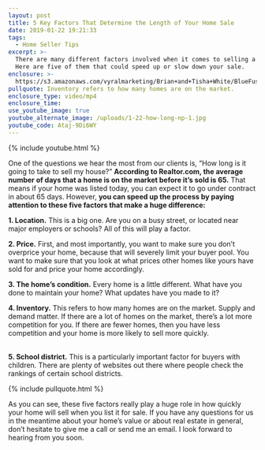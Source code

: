 ```yaml
---
layout: post
title: 5 Key Factors That Determine the Length of Your Home Sale
date: 2019-01-22 19:21:33
tags:
  - Home Seller Tips
excerpt: >-
  There are many different factors involved when it comes to selling a home.
  Here are five of them that could speed up or slow down your sale.
enclosure: >-
  https://s3.amazonaws.com/vyralmarketing/Brian+and+Tisha+White/BlueFuse-+How+Long+Will+it+Take+to+Sell+Your+Home_.mp4
pullquote: Inventory refers to how many homes are on the market.
enclosure_type: video/mp4
enclosure_time:
use_youtube_image: true
youtube_alternate_image: /uploads/1-22-how-long-np-1.jpg
youtube_code: Ataj-9Di6WY
---
```


{% include youtube.html %}

One of the questions we hear the most from our clients is, “How long is it going to take to sell my house?” **According to Realtor.com, the average number of days that a home is on the market before it’s sold is 65.** That means if your home was listed today, you can expect it to go under contract in about 65 days. However, **you can speed up the process by paying attention to these five factors that make a huge difference:**

**1. Location.** This is a big one. Are you on a busy street, or located near major employers or schools? All of this will play a factor.

**2. Price.** First, and most importantly, you want to make sure you don’t overprice your home, because that will severely limit your buyer pool. You want to make sure that you look at what prices other homes like yours have sold for and price your home accordingly.

**3. The home’s condition.** Every home is a little different. What have you done to maintain your home? What updates have you made to it?

**4. Inventory.** This refers to how many homes are on the market. Supply and demand matter. If there are a lot of homes on the market, there’s a lot more competition for you. If there are fewer homes, then you have less competition and your home is more likely to sell more quickly.

<br>**5. School district.** This is a particularly important factor for buyers with children. There are plenty of websites out there where people check the rankings of certain school districts.

{% include pullquote.html %}

As you can see, these five factors really play a huge role in how quickly your home will sell when you list it for sale. If you have any questions for us in the meantime about your home’s value or about real estate in general, don’t hesitate to give me a call or send me an email. I look forward to hearing from you soon.